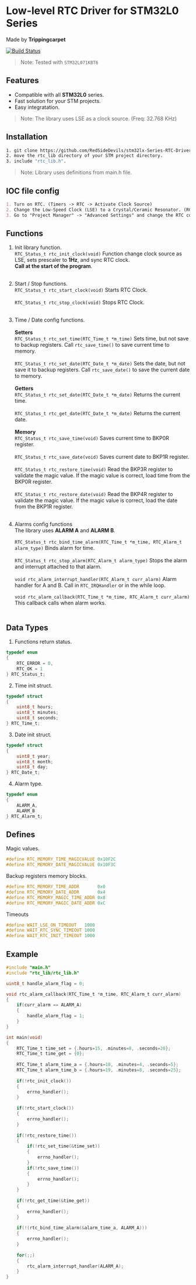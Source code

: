 # Low-level RTC Driver for STM32L0 Series 
Made by **Trippingcarpet** 

[![Build Status](https://app.travis-ci.com/microsoft/DynamicProto-JS.svg?branch=master)](https://github.com/RedSideDevils/stm32lx-Series-RTC-Driver/releases/tag/V1.0.0) 
> Note: Tested with `STM32L071KBT6`

## Features
- Compatible with all **STM32L0** series.
- Fast solution for your STM projects.
- Easy integratation.
 
> Note: The library uses LSE as a clock source. (Freq: 32.768 KHz)

## Installation

``` sh
1. git clone https://github.com/RedSideDevils/stm32lx-Series-RTC-Driver.git
2. move the rtc_lib directory of your STM project directory.
3. include "rtc_lib.h".
```

> Note: Library uses definitions from main.h file. 



## IOC file config

```md
1. Turn on RTC. (Timers -> RTC -> Activate Clock Source)
2. Change the Low-Speed Clock (LSE) to a Crystal/Ceramic Resonator. (RCC Section)
3. Go to "Project Manager" -> "Advanced Settings" and change the RTC code generator to LL.
```

## Functions

1. Init library function.  <br/>
`RTC_Status_t rtc_init_clock(void)` Function change clock source as LSE, sets prescaler to **1Hz**, and sync RTC clock.  <br/>
**Call at the start of the program**.  <br/><br/>
2. Start / Stop functions.  <br/>
`RTC_Status_t rtc_start_clock(void)` Starts RTC Clock.  <br/><br/>
`RTC_Status_t rtc_stop_clock(void)` Stops RTC Clock.  <br/><br/>
3. Time / Date config functions.  <br/><br/>
**Setters**  <br/>
`RTC_Status_t rtc_set_time(RTC_Time_t *m_time)` Sets time, but not save to backup registers. Call `rtc_save_time()` to save current time to memory.  <br/><br/>
`RTC_Status_t rtc_set_date(RTC_Date_t *m_date)` Sets the date, but not save it to backup registers. Call `rtc_save_date()` to save the current date to memory.  <br/><br/>
**Getters**  <br/>
`RTC_Status_t rtc_set_date(RTC_Date_t *m_date)` Returns the current time.  <br/><br/>
`RTC_Status_t rtc_get_date(RTC_Date_t *m_date)` Returns the current date.  <br/><br/>
**Memory**  <br/>
`RTC_Status_t rtc_save_time(void)` Saves current time to BKP0R register.  <br/><br/>
`RTC_Status_t rtc_save_date(void)` Saves current date to BKP1R register.  <br/><br/>
`RTC_Status_t rtc_restore_time(void)` Read the BKP3R register to validate the magic value. If the magic value is correct, load time from the BKP0R register.   <br/><br/>
`RTC_Status_t rtc_restore_date(void)` Read the BKP4R register to validate the magic value. If the magic value is correct, load the date from the BKP1R register.   <br/><br/>

4. Alarms config functions  <br/>
The library uses **ALARM A** and **ALARM B**.  <br/><br/>
`RTC_Status_t rtc_bind_time_alarm(RTC_Time_t *m_time, RTC_Alarm_t alarm_type)` Binds alarm for time.  <br/><br/>
`RTC_Status_t rtc_stop_alarm(RTC_Alarm_t alarm_type)` Stops the alarm and interrupt attached to that alarm.  <br/><br/>
`void rtc_alarm_interrupt_handler(RTC_Alarm_t curr_alarm)` Alarm handler for A and B. Call in `RTC_IRQHandler` or in the while loop.  <br/><br/>
`void rtc_alarm_callback(RTC_Time_t *m_time, RTC_Alarm_t curr_alarm)` This callback calls when alarm works.  <br/><br/>

## Data Types <br/>
1. Functions return status. <br/>
```C
typedef enum
{
	RTC_ERROR = 0,
	RTC_OK = 1
} RTC_Status_t;
```
2. Time init struct.  <br/>
```C 
typedef struct
{
	uint8_t hours;
	uint8_t minutes;
	uint8_t seconds;
} RTC_Time_t;
```
3. Date init struct.  <br/>
```C  
typedef struct
{
	uint8_t year;
	uint8_t month;
	uint8_t day;
} RTC_Date_t;
```
4. Alarm type.  <br/>
```C 
typedef enum
{
	ALARM_A,
	ALARM_B
} RTC_Alarm_t;
```
## Defines  <br/>
Magic values.  <br/>
```C
#define RTC_MEMORY_TIME_MAGICVALUE 0x10F2C
#define RTC_MEMORY_DATE_MAGICVALUE 0x10F3C
```
Backup registers memory blocks.  <br/>
```C
#define RTC_MEMORY_TIME_ADDR 	   0x0
#define RTC_MEMORY_DATE_ADDR 	   0x4
#define RTC_MEMORY_MAGIC_TIME_ADDR 0x8
#define RTC_MEMORY_MAGIC_DATE_ADDR 0xC
```
Timeouts  <br/>
```C
#define WAIT_LSE_ON_TIMEOUT   1000
#define WAIT_RTC_SYNC_TIMEOUT 1000
#define WAIT_RTC_INIT_TIMEOUT 1000
```

## Example 
```C
#include "main.h"
#include "rtc_lib/rtc_lib.h"

uint8_t handle_alarm_flag = 0;

void rtc_alarm_callback(RTC_Time_t *m_time, RTC_Alarm_t curr_alarm)
{
    if(curr_alarm == ALARM_A)
    {
        handle_alarm_flag = 1;
    }
}

int main(void)
{
	RTC_Time_t time_set = {.hours=15, .minutes=8, .seconds=20};
	RTC_Time_t time_get = {0};
	
	RTC_Time_t alarm_time_a = {.hours=18, .minutes=4, .seconds=5};
	RTC_Time_t alarm_time_b = {.hours=19, .minutes=8, .seconds=25};
	
	if(!rtc_init_clock())
	{
		errno_handler();
	}
	
	if(!rtc_start_clock())
	{
		errno_handler();
	}
	
	if(!rtc_restore_time())
	{
		if(!rtc_set_time(&time_set))
		{
			errno_handler();
		}
		if(!rtc_save_time())
		{
			errno_handler();
		}
	}
	
	if(!rtc_get_time(&time_get))
	{
		errno_handler();
	}
	
	if(!(rtc_bind_time_alarm(&alarm_time_a, ALARM_A)))
	{
		errno_handler();
	}
	
	for(;;)
	{
		rtc_alarm_interrupt_handler(ALARM_A);
	}
}
```
